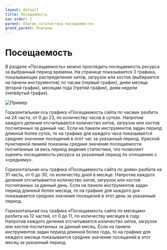 ```yaml
---
layout: default
title: Посещаемость
nav_order: 1
parent: Плагин «Статистика посещаемости»
grand_parent: Плагины
---
```


# Посещаемость

В разделе «Посещаемость» можно проследить посещаемость ресурса за выбранный период времени. На странице показывается 3 графика, показывающих распределение хитов, загрузок или хостов (выбирается на панели инструментов) по часам (первый график), дням месяца (второй график), месяцам года (третий график), дням недели (четвёртый график).

![Пример]({{site.baseurl}}/images/p-1.png)

Горизонтальная ось графика «Посещаемость сайта по часам» разбита на 24 части, от 0 до 23, по количеству часов в сутках. Напротив каждого деления отсчитывается количество хитов, загрузок или хостов посчитанных за данный час. Если на панели инструментов задан период длинной более суток, то на графике для каждого часа показывается среднее значение посещений в этот час за указанный период. Красной пунктирной линией показаны средние значения посещаемости посчитанные за весь период ведения статистики, что позволяет оценить посещаемость ресурса за указанный период по отношению с «среднему».

Горизонтальная ось графика «Посещаемость сайта по дням» разбита на 31 часть, от 0 до 30, по количеству дней в месяце. Напротив каждого деления отсчитывается количество хитов, загрузок или хостов посчитанных за данный день. Если на панели инструментов задан период длинной более месяца, то на графике для каждого дня показывается среднее значение посещений в этот день за указанный период.

Горизонтальная ось графика «Посещаемость сайта по месяцам» разбита на 12 частей, от 0 до 11, по количеству месяцев в году. Напротив каждого деления отсчитывается количество хитов, загрузок или хостов посчитанных за данный месяц. Если на панели инструментов задан период длинной более года, то на графике для каждого месяца показывается среднее значение посещений в этот месяц за указанный период.
